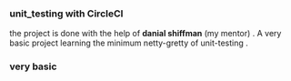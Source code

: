 ### unit_testing with **CircleCI** 
the project is done with the help of **danial shiffman** (my mentor) .
A very basic project learning the minimum netty-gretty of unit-testing .
### very basic
